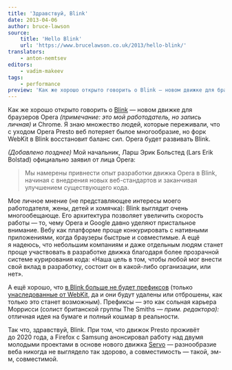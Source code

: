 ```yaml
---
title: 'Здравствуй, Blink'
date: 2013-04-06
author: bruce-lawson
source:
    title: 'Hello Blink'
    url: 'https://www.brucelawson.co.uk/2013/hello-blink/'
translators:
    - anton-nemtsev
editors:
    - vadim-makeev
tags:
    - performance
preview: 'Как же хорошо открыто говорить о Blink — новом движке для браузеров Opera и Сhrome. Я знаю множество людей, которые переживали, что с уходом Opera Presto веб потеряет былое многообразие, но форк WebKit в Blink восстановит баланс сил. Opera будет развивать Blink.'
---
```


Как же хорошо открыто говорить о [Blink](http://blog.chromium.org/2013/04/blink-rendering-engine-for-chromium.html) — новом движке для браузеров Opera _(примечание: это мой работодатель, но запись личная)_ и Сhrome. Я знаю множество людей, которые переживали, что с уходом Opera Presto веб потеряет былое многообразие, но форк WebKit в Blink восстановит баланс сил. Opera будет развивать Blink.

_(Добавлено позднее)_ Мой начальник, Ларш Эрик Больстед (Lars Erik Bolstad) официально заявил от лица Opera:

> Мы намерены привнести опыт разработки движка Opera в Blink, начиная с внедрения новых веб-стандартов и заканчивая улучшением существующего кода.

Мое личное мнение (не представляющее интересы моего работодателя, жены, детей и хомячка): Blink выглядит очень многообещающе. Его архитектура позволяет увеличить скорость работы — то, чему Opera и Google давно уделяют пристальное внимание. Вебу как платформе проще конкурировать с нативными приложениями, когда браузеры быстрые и совместимые. А ещё я надеюсь, что небольшим компаниям и даже отдельным людям станет проще участвовать в разработке движка благодаря более прозрачной системе курирования кода: «Наша цель в том, чтобы любой мог внести свой вклад в разработку, состоит он в какой-либо организации, или нет».

А ещё хорошо, что [в Blink больше не будет префиксов](http://www.chromium.org/blink#vendor-prefixes) (только [унаследованные от WebKit](http://www.chromium.org/blink/developer-faq#TOC-Will-we-see-a--chrome--vendor-prefix-now-), да и они будут удалены или отброшены, как только это станет возможным). Префиксы — это как сольная карьера Моррисси (солист британской группы The Smiths — _прим. редактора):_ отличная идея на бумаге и полный кошмар в реальности.

Так что, здравствуй, Blink. При том, что движок Presto проживёт до 2020 года, а Firefox с Samsung анонсировал работу над двумя молодыми проектами в основе нового движка [Servo](https://blog.mozilla.org/blog/2013/04/03/mozilla-and-samsung-collaborate-on-next-generation-web-browser-engine/) — разнообразие веба никогда не выглядело так здорово, а совместимость — такой, эм-м, совместимой.
